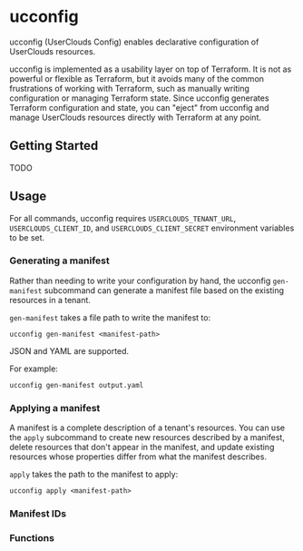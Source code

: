 # ucconfig

ucconfig (UserClouds Config) enables declarative configuration of UserClouds
resources.

ucconfig is implemented as a usability layer on top of Terraform. It is not as
powerful or flexible as Terraform, but it avoids many of the common
frustrations of working with Terraform, such as manually writing configuration
or managing Terraform state. Since ucconfig generates Terraform configuration
and state, you can "eject" from ucconfig and manage UserClouds resources
directly with Terraform at any point.

## Getting Started

TODO

## Usage

For all commands, ucconfig requires `USERCLOUDS_TENANT_URL`, `USERCLOUDS_CLIENT_ID`, and `USERCLOUDS_CLIENT_SECRET` environment variables to be set.

### Generating a manifest

Rather than needing to write your configuration by hand, the ucconfig
`gen-manifest` subcommand can generate a manifest file based on the existing
resources in a tenant.

`gen-manifest` takes a file path to write the manifest to:

```
ucconfig gen-manifest <manifest-path>
```

JSON and YAML are supported.

For example:

```
ucconfig gen-manifest output.yaml
```

### Applying a manifest

A manifest is a complete description of a tenant's resources. You can use the
`apply` subcommand to create new resources described by a manifest, delete
resources that don't appear in the manifest, and update existing resources
whose properties differ from what the manifest describes.

`apply` takes the path to the manifest to apply:

```
ucconfig apply <manifest-path>
```

### Manifest IDs

### Functions
